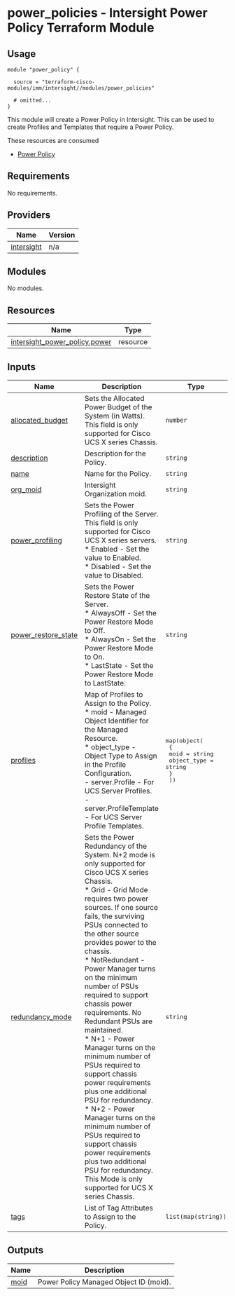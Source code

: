# power_policies - Intersight Power Policy Terraform Module

## Usage

```hcl
module "power_policy" {

  source = "terraform-cisco-modules/imm/intersight//modules/power_policies"

  # omitted...
}
```

This module will create a Power Policy in Intersight.  This can be used to create Profiles and Templates that require a Power Policy.  

These resources are consumed

* [Power Policy](https://registry.terraform.io/providers/CiscoDevNet/intersight/latest/docs/resources/power_policy)

<!-- BEGINNING OF PRE-COMMIT-TERRAFORM DOCS HOOK -->
## Requirements

No requirements.

## Providers

| Name | Version |
|------|---------|
| <a name="provider_intersight"></a> [intersight](#provider\_intersight) | n/a |

## Modules

No modules.

## Resources

| Name | Type |
|------|------|
| [intersight_power_policy.power](https://registry.terraform.io/providers/CiscoDevNet/intersight/latest/docs/resources/power_policy) | resource |

## Inputs

| Name | Description | Type | Default | Required |
|------|-------------|------|---------|:--------:|
| <a name="input_allocated_budget"></a> [allocated\_budget](#input\_allocated\_budget) | Sets the Allocated Power Budget of the System (in Watts). This field is only supported for Cisco UCS X series Chassis. | `number` | `0` | no |
| <a name="input_description"></a> [description](#input\_description) | Description for the Policy. | `string` | `""` | no |
| <a name="input_name"></a> [name](#input\_name) | Name for the Policy. | `string` | `"ssh"` | no |
| <a name="input_org_moid"></a> [org\_moid](#input\_org\_moid) | Intersight Organization moid. | `string` | n/a | yes |
| <a name="input_power_profiling"></a> [power\_profiling](#input\_power\_profiling) | Sets the Power Profiling of the Server. This field is only supported for Cisco UCS X series servers.<br>* Enabled - Set the value to Enabled.<br>* Disabled - Set the value to Disabled. | `string` | `"Enabled"` | no |
| <a name="input_power_restore_state"></a> [power\_restore\_state](#input\_power\_restore\_state) | Sets the Power Restore State of the Server.<br>* AlwaysOff - Set the Power Restore Mode to Off.<br>* AlwaysOn - Set the Power Restore Mode to On.<br>* LastState - Set the Power Restore Mode to LastState. | `string` | `"LastState"` | no |
| <a name="input_profiles"></a> [profiles](#input\_profiles) | Map of Profiles to Assign to the Policy.<br>* moid - Managed Object Identifier for the Managed Resource.<br>* object\_type - Object Type to Assign in the Profile Configuration.<br>  - server.Profile - For UCS Server Profiles.<br>  - server.ProfileTemplate - For UCS Server Profile Templates. | <pre>map(object(<br>    {<br>      moid        = string<br>      object_type = string<br>    }<br>  ))</pre> | `{}` | no |
| <a name="input_redundancy_mode"></a> [redundancy\_mode](#input\_redundancy\_mode) | Sets the Power Redundancy of the System. N+2 mode is only supported for Cisco UCS X series Chassis.<br>* Grid - Grid Mode requires two power sources. If one source fails, the surviving PSUs connected to the other source provides power to the chassis.<br>* NotRedundant - Power Manager turns on the minimum number of PSUs required to support chassis power requirements. No Redundant PSUs are maintained.<br>* N+1 - Power Manager turns on the minimum number of PSUs required to support chassis power requirements plus one additional PSU for redundancy.<br>* N+2 - Power Manager turns on the minimum number of PSUs required to support chassis power requirements plus two additional PSU for redundancy. This Mode is only supported for UCS X series Chassis. | `string` | `"Grid"` | no |
| <a name="input_tags"></a> [tags](#input\_tags) | List of Tag Attributes to Assign to the Policy. | `list(map(string))` | `[]` | no |

## Outputs

| Name | Description |
|------|-------------|
| <a name="output_moid"></a> [moid](#output\_moid) | Power Policy Managed Object ID (moid). |
<!-- END OF PRE-COMMIT-TERRAFORM DOCS HOOK -->
